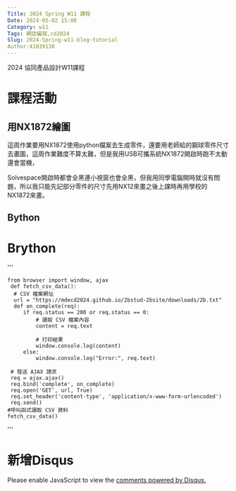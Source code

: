 ```yaml
---
Title: 2024 Spring W11 課程
Date: 2024-05-02 15:00
Category: w11
Tags: 網誌編寫,cd2024
Slug: 2024-Spring-w11-blog-tutorial
Author:41039138
---
```


2024 協同產品設計W11課程

<!-- PELICAN_END_SUMMARY -->

# 課程活動

## 用NX1872繪圖

這周作業要用NX1872使用python檔案去生成零件，還要用老師給的鋼球零件尺寸去畫圖，這周作業難度不算太難，但是我用USB可攜系統NX1872開啟時跑不太動還會當機，

Solvespace開啟時都會全黑連小視窗也會全黑，但我用同學電腦開時就沒有問題，所以我只能先記部分零件的尺寸先用NX12來畫之後上課時再用學校的NX1872來畫。

## Bython

# Brython

'''
 

 
    from browser import window, ajax
     def fetch_csv_data():
      # CSV 檔案網址
      url = "https://mdecd2024.github.io/2bstud-2bsite/downloads/2b.txt"
      def on_complete(req):
         if req.status == 200 or req.status == 0:
             # 讀取 CSV 檔案內容
             content = req.text

             # 打印結果
             window.console.log(content)
         else:
             window.console.log("Error:", req.text)

     # 發送 AJAX 請求
     req = ajax.ajax()
     req.bind('complete', on_complete)
     req.open('GET', url, True)
     req.set_header('content-type', 'application/x-www-form-urlencoded')
     req.send()
    #呼叫函式讀取 CSV 資料
    fetch_csv_data()
'''
# 新增Disqus




<div id="disqus_thread"></div>
<script>
    /**  
    *  RECOMMENDED CONFIGURATION VARIABLES: EDIT AND UNCOMMENT THE SECTION BELOW TO INSERT DYNAMIC VALUES FROM YOUR PLATFORM OR CMS.
    *  LEARN WHY DEFINING THESE VARIABLES IS IMPORTANT: https://disqus.com/admin/universalcode/#configuration-variables    */
    /*
    var disqus_config = function () {
    this.page.url = PAGE_URL;  // Replace PAGE_URL with your page's canonical URL variable
    this.page.identifier = PAGE_IDENTIFIER; // Replace PAGE_IDENTIFIER with your page's unique identifier variable
    };
    */
    (function() { // DON'T EDIT BELOW THIS LINE
    var d = document, s = d.createElement('script');
    s.src = 'https://https-github-com-gujiafeng-github-io-cd2024.disqus.com/embed.js';
    s.setAttribute('data-timestamp', +new Date());
    (d.head || d.body).appendChild(s);
    })();
</script>
<noscript>Please enable JavaScript to view the <a href="https://disqus.com/?ref_noscript">comments powered by Disqus.</a></noscript>

